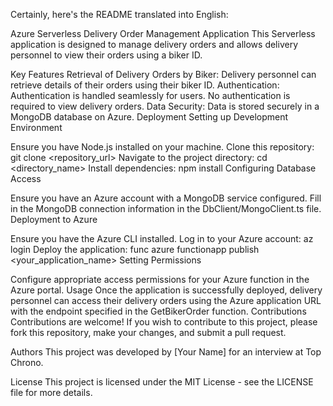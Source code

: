 
Certainly, here's the README translated into English:

Azure Serverless Delivery Order Management Application
This Serverless application is designed to manage delivery orders and allows delivery personnel to view their orders using a biker ID.

Key Features
Retrieval of Delivery Orders by Biker: Delivery personnel can retrieve details of their orders using their biker ID.
Authentication: Authentication is handled seamlessly for users. No authentication is required to view delivery orders.
Data Security: Data is stored securely in a MongoDB database on Azure.
Deployment
Setting up Development Environment

Ensure you have Node.js installed on your machine.
Clone this repository: git clone <repository_url>
Navigate to the project directory: cd <directory_name>
Install dependencies: npm install
Configuring Database Access

Ensure you have an Azure account with a MongoDB service configured.
Fill in the MongoDB connection information in the DbClient/MongoClient.ts file.
Deployment to Azure

Ensure you have the Azure CLI installed.
Log in to your Azure account: az login
Deploy the application: func azure functionapp publish <your_application_name>
Setting Permissions

Configure appropriate access permissions for your Azure function in the Azure portal.
Usage
Once the application is successfully deployed, delivery personnel can access their delivery orders using the Azure application URL with the endpoint specified in the GetBikerOrder function.
Contributions
Contributions are welcome! If you wish to contribute to this project, please fork this repository, make your changes, and submit a pull request.

Authors
This project was developed by [Your Name] for an interview at Top Chrono.

License
This project is licensed under the MIT License - see the LICENSE file for more details.
